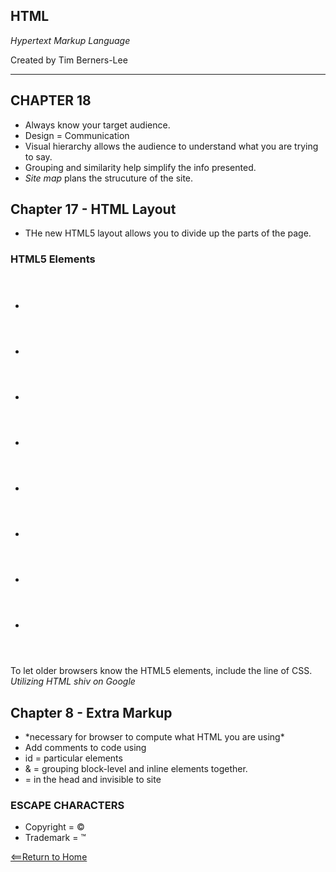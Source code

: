 ## HTML
*Hypertext Markup Language* 

Created by Tim Berners-Lee

---

## CHAPTER 18
* Always know your target audience.
* Design = Communication
* Visual hierarchy allows the audience to understand what you are trying to say.
* Grouping and similarity help simplify the info presented. 
* *Site map* plans the strucuture of the site.

## Chapter 17 - HTML Layout
* THe new HTML5 layout allows you to divide up the parts of the page.

### HTML5 Elements
* <header> <footer>
* <nav>
* <article>
* <aside>
* <section>
* <hgroup>
* <figure> <figcaption>
* <div>

To let older browsers know the HTML5 elements, include the line of CSS.
*Utilizing HTML shiv on Google*

## Chapter 8 - Extra Markup
* <!DOCTYPE html> *necessary for browser to compute what HTML you are using*
* Add comments to code using <!-- and -->
* id = particular elements
* <div> & <span> = grouping block-level and inline elements together.
* <meta> = in the head and invisible to site

### ESCAPE CHARACTERS
* Copyright = &#169;
* Trademark = &#8482;

[<==Return to Home](README.md)